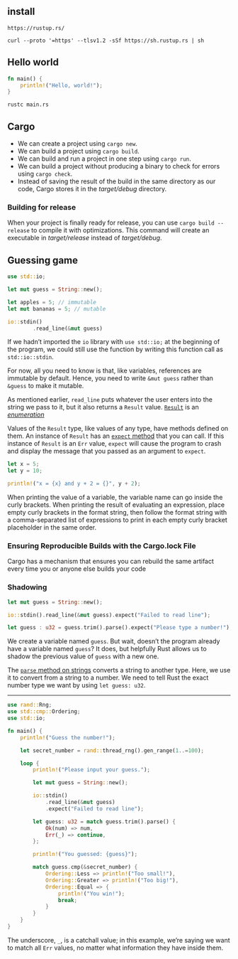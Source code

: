 ## install

```
https://rustup.rs/

curl --proto '=https' --tlsv1.2 -sSf https://sh.rustup.rs | sh
```


## Hello world

```rust
fn main() {
    println!("Hello, world!");
}
```

```
rustc main.rs
```

## Cargo

- We can create a project using `cargo new`.
- We can build a project using `cargo build`.
- We can build and run a project in one step using `cargo run`.
- We can build a project without producing a binary to check for errors using `cargo check`.
- Instead of saving the result of the build in the same directory as our code, Cargo stores it in the _target/debug_ directory.

### Building for release

When your project is finally ready for release, you can use `cargo build --release` to compile it with optimizations. This command will create an executable in _target/release_ instead of _target/debug_.

## Guessing game

```rust
use std::io;

let mut guess = String::new();

let apples = 5; // immutable
let mut bananas = 5; // mutable
```

```rust
io::stdin()
        .read_line(&mut guess)
```
If we hadn’t imported the `io` library with `use std::io;` at the beginning of the program, we could still use the function by writing this function call as `std::io::stdin`.

For now, all you need to know is that, like variables, references are immutable by default. Hence, you need to write `&mut guess` rather than `&guess` to make it mutable.

As mentioned earlier, `read_line` puts whatever the user enters into the string we pass to it, but it also returns a `Result` value. [`Result`](https://doc.rust-lang.org/std/result/enum.Result.html) is an [_enumeration_](https://doc.rust-lang.org/book/ch06-00-enums.html)

Values of the `Result` type, like values of any type, have methods defined on them. An instance of `Result` has an [`expect` method](https://doc.rust-lang.org/std/result/enum.Result.html#method.expect) that you can call. If this instance of `Result` is an `Err` value, `expect` will cause the program to crash and display the message that you passed as an argument to `expect`.

```rust
let x = 5;
let y = 10;

println!("x = {x} and y + 2 = {}", y + 2);
```

When printing the value of a variable, the variable name can go inside the curly brackets. When printing the result of evaluating an expression, place empty curly brackets in the format string, then follow the format string with a comma-separated list of expressions to print in each empty curly bracket placeholder in the same order.

### Ensuring Reproducible Builds with the Cargo.lock File

Cargo has a mechanism that ensures you can rebuild the same artifact every time you or anyone else builds your code

### Shadowing

```rust
let mut guess = String::new();

io::stdin().read_line(&mut guess).expect("Failed to read line");

let guess : u32 = guess.trim().parse().expect("Please type a number!");

```

We create a variable named `guess`. But wait, doesn’t the program already have a variable named `guess`? It does, but helpfully Rust allows us to shadow the previous value of `guess` with a new one.

The [`parse` method on strings](https://doc.rust-lang.org/std/primitive.str.html#method.parse) converts a string to another type. Here, we use it to convert from a string to a number. We need to tell Rust the exact number type we want by using `let guess: u32`.


---

```rust
use rand::Rng;
use std::cmp::Ordering;
use std::io;

fn main() {
    println!("Guess the number!");

    let secret_number = rand::thread_rng().gen_range(1..=100);

    loop {
        println!("Please input your guess.");

        let mut guess = String::new();

        io::stdin()
            .read_line(&mut guess)
            .expect("Failed to read line");

        let guess: u32 = match guess.trim().parse() {
            Ok(num) => num,
            Err(_) => continue,
        };

        println!("You guessed: {guess}");

        match guess.cmp(&secret_number) {
            Ordering::Less => println!("Too small!"),
            Ordering::Greater => println!("Too big!"),
            Ordering::Equal => {
                println!("You win!");
                break;
            }
        }
    }
}
```

The underscore, `_`, is a catchall value; in this example, we’re saying we want to match all `Err` values, no matter what information they have inside them.